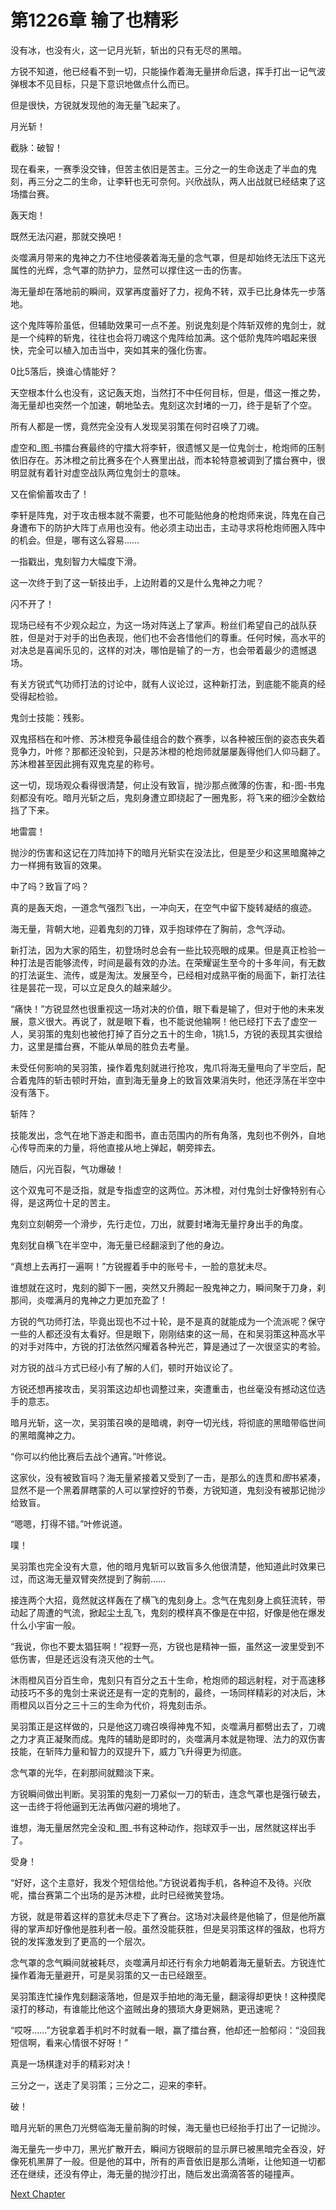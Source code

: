 # 第1226章 输了也精彩

没有冰，也没有火，这一记月光斩，斩出的只有无尽的黑暗。

方锐不知道，他已经看不到一切，只能操作着海无量拼命后退，挥手打出一记气波弹根本不见目标，只是下意识地做点什么而已。

但是很快，方锐就发现他的海无量飞起来了。

月光斩！

截脉：破智！

现在看来，一赛季没交锋，但苦主依旧是苦主。三分之一的生命送走了半血的鬼刻，再三分之二的生命，让李轩也无可奈何。兴欣战队，两人出战就已经结束了这场擂台赛。

轰天炮！

既然无法闪避，那就交换吧！

炎噬满月带来的鬼神之力不住地侵袭着海无量的念气罩，但是却始终无法压下这光属性的光辉，念气罩的防护力，显然可以撑住这一击的伤害。

海无量却在落地前的瞬间，双掌再度蓄好了力，视角不转，双手已比身体先一步落地。

这个鬼阵等阶虽低，但辅助效果可一点不差。别说鬼刻是个阵斩双修的鬼剑士，就是一个纯粹的斩鬼，往往也会将刀魂这个鬼阵给加满。这个低阶鬼阵吟唱起来很快，完全可以植入加击当中，突如其来的强化伤害。

0比5落后，换谁心情能好？

天空根本什么也没有，这记轰天炮，当然打不中任何目标，但是，借这一推之势，海无量却也突然一个加速，朝地坠去。鬼刻这次封堵的一刀，终于是斩了个空。

所有人都是一愣，竟然完全没有人发现吴羽策在何时召唤了刀魂。

虚空和_图_书擂台赛最终的守擂大将李轩，很遗憾又是一位鬼剑士，枪炮师的压制依旧存在。苏沐橙之前比赛多在个人赛里出战，而本轮特意被调到了擂台赛中，很明显就有着针对虚空战队两位鬼剑士的意味。

又在偷偷蓄攻击了！

李轩是阵鬼，对于攻击根本就不需要，也不可能贴他身的枪炮师来说，阵鬼在自己身遭布下的防护大阵丁点用也没有。他必须主动出击，主动寻求将枪炮师圈入阵中的机会。但是，哪有这么容易……

一指戳出，鬼刻智力大幅度下滑。

这一次终于到了这一斩技出手，上边附着的又是什么鬼神之力呢？

闪不开了！

现场已经有不少观众起立，为这一场对阵送上了掌声。粉丝们希望自己的战队获胜，但是对于对手的出色表现，他们也不会吝惜他们的尊重。任何时候，高水平的对决总是喜闻乐见的，这样的对决，哪怕是输了的一方，也会带着最少的遗憾退场。

有关方锐式气功师打法的讨论中，就有人议论过，这种新打法，到底能不能真的经受得起检验。

鬼剑士技能：残影。

双鬼搭档在和叶修、苏沐橙竞争最佳组合的数个赛季，以各种被压倒的姿态丧失着竞争力，叶修？那都还没轮到，只是苏沐橙的枪炮师就屡屡轰得他们人仰马翻了。苏沐橙甚至因此拥有双鬼克星的称号。

这一切，现场观众看得很清楚，何止没有致盲，抛沙那点微薄的伤害，和-图-书鬼刻都没有吃。暗月光斩之后，鬼刻身遭立即绕起了一圈鬼影，将飞来的细沙全数给挡了下来。

地雷震！

抛沙的伤害和这记在刀阵加持下的暗月光斩实在没法比，但是至少和这黑暗魔神之力一样拥有致盲的效果。

中了吗？致盲了吗？

真的是轰天炮，一道念气强烈飞出，一冲向天，在空气中留下旋转凝结的痕迹。

海无量，背朝大地，迎着鬼刻的刀锋，双手抱球停在了胸前，念气浮动。

新打法，因为大家的陌生，初登场时总会有一些比较亮眼的成果。但是真正检验一种打法是否能够流传，时间是最有效的办法。在荣耀诞生至今的十多年间，有无数的打法诞生、流传，或是淘汰。发展至今，已经相对成熟平衡的局面下，新打法往往是昙花一现，可以立足良久的越来越少。

“痛快！”方锐显然也很重视这一场对决的价值，眼下看是输了，但对于他的未来发展，意义很大。再说了，就是眼下看，也不能说他输啊！他已经打下去了虚空一人，吴羽策的鬼刻也被他打掉了百分之五十的生命，1挑1.5，方锐的表现其实很给力，这里是擂台赛，不能从单局的胜负去考量。

未受任何影响的吴羽策，操作着鬼刻就进行抢攻，鬼爪将海无量甩向了半空后，配合着鬼阵的斩击顿时开始，直到海无量身上的致盲效果消失时，他还浮荡在半空中没有落下。

斩阵？

技能发出，念气在地下游走和图书，直击范围内的所有角落，鬼刻也不例外，自地心传导而来的力量，将他直接从地上弹起，朝旁摔去。

随后，闪光百裂，气功爆破！

这个双鬼可不是泛指，就是专指虚空的这两位。苏沐橙，对付鬼剑士好像特别有心得，是这两位十足的苦主。

鬼刻立刻朝旁一个滑步，先行走位，刀出，就要封堵海无量拧身出手的角度。

鬼刻犹自横飞在半空中，海无量已经翻滚到了他的身边。

“真想上去再打一遍啊！”方锐握着手中的账号卡，一脸的意犹未尽。

谁想就在这时，鬼刻的脚下一圈，突然又升腾起一股鬼神之力，瞬间聚于刀身，刹那间，炎噬满月的鬼神之力更加充盈了！

方锐的气功师打法，毕竟出现也不过十轮，是不是真的就能成为一个流派呢？保守一些的人都还没有太看好。但是眼下，刚刚结束的这一局，在和吴羽策这种高水平的对手对阵中，方锐的打法依然闪耀着各种光芒，算是通过了一次很坚实的考验。

对方锐的战斗方式已经小有了解的人们，顿时开始议论了。

方锐还想再接攻击，吴羽策这边却也调整过来，突遭重击，也丝毫没有撼动这位选手的意志。

暗月光斩，这一次，吴羽策召唤的是暗魂，剥夺一切光线，将彻底的黑暗带临世间的黑暗魔神之力。

“你可以约他比赛后去战个通宵。”叶修说。

这家伙，没有被致盲吗？海无量紧接着又受到了一击，是那么的连贯和*图*书紧凑，显然不是一个黑着屏瞎蒙的人可以掌控好的节奏，方锐知道，鬼刻没有被那记抛沙给致盲。

“嗯嗯，打得不错。”叶修说道。

噗！

吴羽策也完全没有大意，他的暗月鬼斩可以致盲多久他很清楚，他知道此时效果已过，而这海无量双臂突然提到了胸前……

接连两个大招，竟然就这样轰在了横飞的鬼刻身上。念气在鬼刻身上疯狂流转，带动起了周遭的气流，掀起尘土乱飞，鬼刻的模样真不像是在中招，好像是他在爆发什么小宇宙一般。

“我说，你也不要太猖狂啊！”视野一亮，方锐也是精神一振，虽然这一波里受到不低伤害，但是还远没有浇灭他的士气。

沐雨橙风百分百生命，鬼刻只有百分之五十生命，枪炮师的超远射程，对于高速移动技巧不多的鬼剑士来说还是有一定的克制的，最终，一场同样精彩的对决后，沐雨橙风以百分之三十三的生命为代价，将鬼刻击杀。

吴羽策正是这样做的，只是他这刀魂召唤得神鬼不知，炎噬满月都劈出去了，刀魂之力才真正凝聚而成。鬼阵的辅助是即时的，炎噬满月本就是物理、法力的双伤害技能，在斩阵力量和智力的双提升下，威力飞升得更为彻底。

念气罩的光华，在刹那间就黯淡下来。

方锐瞬间做出判断。吴羽策的鬼刻一刀紧似一刀的斩击，连念气罩也是强行破去，这一击终于将他逼到无法再做闪避的境地了。

谁想，海无量居然完全没和_图_书有这种动作，抱球双手一出，居然就这样出手了。

受身！

“好好，这个主意好，我发个短信给他。”方锐说着掏手机，各种迫不及待。兴欣呢，擂台赛第二个出场的是苏沐橙，此时已经微笑登场。

方锐，就是带着这样的意犹未尽走下了赛台。这场对决最终是他输了，但是他所赢得的掌声却好像他是胜利者一般。虽然没能获胜，但是吴羽策这样的强敌，也将方锐的发挥激发到了更高的一个层次。

念气罩的念气瞬间就被耗尽，炎噬满月却还行有余力地朝着海无量斩去。方锐连忙操作着海无量避开，可是吴羽策的又一击已经跟至。

吴羽策连忙操作鬼刻翻滚落地，但是双手拍地的海无量，翻滚得却更快！这种摸爬滚打的移动，有谁能比他这个盗贼出身的猥琐大身更娴熟，更迅速呢？

“哎呀……”方锐拿着手机时不时就看一眼，赢了擂台赛，他却还一脸郁闷：“没回我短信啊，看来心情很不好呀！”

真是一场棋逢对手的精彩对决！

三分之一，送走了吴羽策；三分之二，迎来的李轩。

破！

暗月光斩的黑色刀光劈临海无量前胸的时候，海无量也已经抬手打出了一记抛沙。

海无量先一步中刀，黑光扩散开去，瞬间方锐眼前的显示屏已被黑暗完全吞没，好像死机黑屏了一般。但是他的耳中，所有的声音依旧是那么清晰，让他知道一切都还在继续，还没有停止，海无量的抛沙打出，随后发出滴滴答答的碰撞声。



[Next Chapter](%E7%AC%AC1227%E7%AB%A0%20%E5%8F%8C%E5%B2%97%E6%8A%A2%E6%A5%BC.md)
